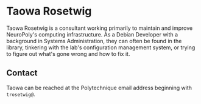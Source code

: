 # Taowa Rosetwig

Taowa Rosetwig is a consultant working primarily to maintain and improve NeuroPoly's computing infrastructure. As a Debian Developer with a background in Systems Administration, they can often be found in the library, tinkering with the lab's configuration management system, or trying to figure out what's gone wrong and how to fix it.

## Contact

Taowa can be reached at the Polytechnique email address beginning with `trosetwig@`.

